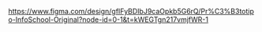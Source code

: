 https://www.figma.com/design/gfIFyBDIbJ9caOpkb5G6rQ/Pr%C3%B3totipo-InfoSchool-Original?node-id=0-1&t=kWEGTgn217vmjfWR-1